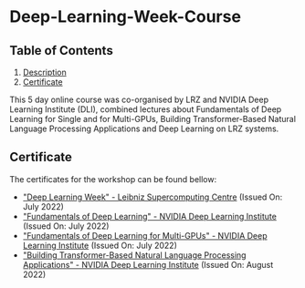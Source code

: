 # Deep-Learning-Week-Course

## Table of Contents
1. [Description](#description)
4. [Certificate](#certificate)

This 5 day online course was co-organised by LRZ and NVIDIA Deep Learning Institute (DLI), combined lectures about Fundamentals of Deep Learning for Single and for Multi-GPUs, Building Transformer-Based Natural Language Processing Applications and Deep Learning on LRZ systems.


<a name="certificate"></a>
## Certificate

The certificates for the workshop can be found bellow:

- ["Deep Learning Week" - Leibniz Supercomputing Centre](https://github.com/HROlive/Deep-Learning-Week-Course/blob/main/images/Certificate.pdf) (Issued On: July 2022)
- ["Fundamentals of Deep Learning" - NVIDIA Deep Learning Institute](https://courses.nvidia.com/certificates/4693c35f1c7a41baa9be0e520a4f34bd/) (Issued On: July 2022)
- ["Fundamentals of Deep Learning for Multi-GPUs" - NVIDIA Deep Learning Institute](https://courses.nvidia.com/certificates/8b9f35a826eb4d4c93108eb14bdbbf89/) (Issued On: July 2022)
- ["Building Transformer-Based Natural Language Processing Applications" - NVIDIA Deep Learning Institute](https://courses.nvidia.com/certificates/cab3568a849e4be0927a6ec6c51674a3/) (Issued On: August 2022)
